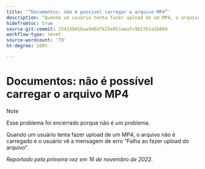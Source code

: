 ```yaml
---
title: '“Documentos: não é possível carregar o arquivo MP4”'
description: “Quando um usuário tenta fazer upload de um MP4, o arquivo não é carregado e o usuário vê a mensagem de erro Falha ao fazer upload do arquivo.”
hidefromtoc: true
source-git-commit: 254339d1baa9d8d7825e851aeafc9b27b1a1b669
workflow-type: tm+mt
source-wordcount: '73'
ht-degree: 100%

---
```



# Documentos: não é possível carregar o arquivo MP4

>[!NOTE]
>
>Esse problema foi encerrado porque não é um problema.

Quando um usuário tenta fazer upload de um MP4, o arquivo não é carregado e o usuário vê a mensagem de erro “Falha ao fazer upload do arquivo”.

_Reportado pela primeira vez em 16 de novembro de 2022._

